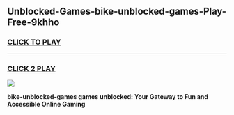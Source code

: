 
## Unblocked-Games-bike-unblocked-games-Play-Free-9khho
<h3>
<a href="https://premium76.site?title=bike-unblocked-games&ref=10A">CLICK TO PLAY</a></h3>
<hr>

<h3>
<a href="https://premium76.site?title=bike-unblocked-games&ref=10A">CLICK 2 PLAY</a>
  
</h3>

<a href="https://premium76.site?title=bike-unblocked-games&ref=10A"><img src="https://clearcache.store/games.png"></a>


**bike-unblocked-games games unblocked: Your Gateway to Fun and Accessible Online Gaming**
